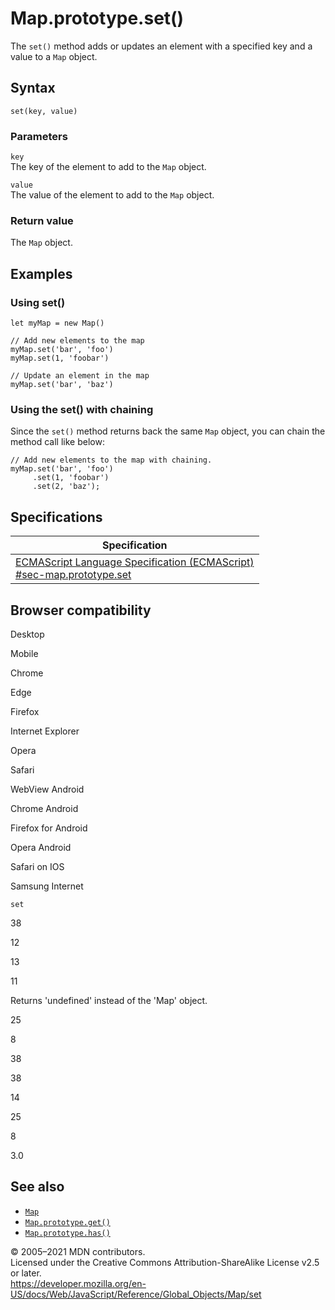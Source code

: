 Map.prototype.set()
===================

The `set()` method adds or updates an element with a specified key and a value to a `Map` object.

Syntax
------

    set(key, value)

### Parameters

`key`  
The key of the element to add to the `Map` object.

`value`  
The value of the element to add to the `Map` object.

### Return value

The `Map` object.

Examples
--------

### Using set()

    let myMap = new Map()

    // Add new elements to the map
    myMap.set('bar', 'foo')
    myMap.set(1, 'foobar')

    // Update an element in the map
    myMap.set('bar', 'baz')

### Using the set() with chaining

Since the `set()` method returns back the same `Map` object, you can chain the method call like below:

    // Add new elements to the map with chaining.
    myMap.set('bar', 'foo')
         .set(1, 'foobar')
         .set(2, 'baz');

Specifications
--------------

<table><thead><tr class="header"><th>Specification</th></tr></thead><tbody><tr class="odd"><td><a href="https://tc39.es/ecma262/#sec-map.prototype.set">ECMAScript Language Specification (ECMAScript)<br />
<span class="small">#sec-map.prototype.set</span></a></td></tr></tbody></table>

Browser compatibility
---------------------

Desktop

Mobile

Chrome

Edge

Firefox

Internet Explorer

Opera

Safari

WebView Android

Chrome Android

Firefox for Android

Opera Android

Safari on IOS

Samsung Internet

`set`

38

12

13

11

Returns 'undefined' instead of the 'Map' object.

25

8

38

38

14

25

8

3.0

See also
--------

-   [`Map`](../map)
-   [`Map.prototype.get()`](get)
-   [`Map.prototype.has()`](has)

© 2005–2021 MDN contributors.  
Licensed under the Creative Commons Attribution-ShareAlike License v2.5 or later.  
<a href="https://developer.mozilla.org/en-US/docs/Web/JavaScript/Reference/Global_Objects/Map/set" class="_attribution-link">https://developer.mozilla.org/en-US/docs/Web/JavaScript/Reference/Global_Objects/Map/set</a>
